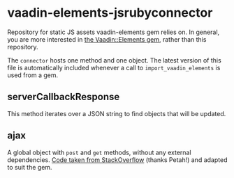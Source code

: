 # vaadin-elements-jsrubyconnector
Repository for static JS assets vaadin-elements gem relies on. In general, you are more interested in [the Vaadin::Elements gem](https://github.com/vaadin-miki/vaadin-elements), rather than this repository.

The `connector` hosts one method and one object. The latest version of this file is automatically included whenever a call to `import_vaadin_elements` is used from a gem.

## serverCallbackResponse

This method iterates over a JSON string to find objects that will be updated.

## ajax

A global object with `post` and `get` methods, without any external dependencies. [Code taken from StackOverflow](http://stackoverflow.com/a/18078705/384484) (thanks Petah!) and adapted to suit the gem.

